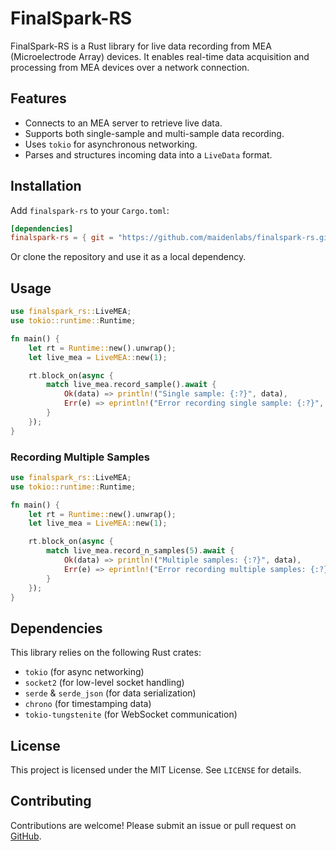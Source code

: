 # FinalSpark-RS

FinalSpark-RS is a Rust library for live data recording from MEA (Microelectrode Array) devices. It enables real-time data acquisition and processing from MEA devices over a network connection.

## Features
- Connects to an MEA server to retrieve live data.
- Supports both single-sample and multi-sample data recording.
- Uses `tokio` for asynchronous networking.
- Parses and structures incoming data into a `LiveData` format.

## Installation

Add `finalspark-rs` to your `Cargo.toml`:

```toml
[dependencies]
finalspark-rs = { git = "https://github.com/maidenlabs/finalspark-rs.git" }
```

Or clone the repository and use it as a local dependency.

## Usage

```rust
use finalspark_rs::LiveMEA;
use tokio::runtime::Runtime;

fn main() {
    let rt = Runtime::new().unwrap();
    let live_mea = LiveMEA::new(1);

    rt.block_on(async {
        match live_mea.record_sample().await {
            Ok(data) => println!("Single sample: {:?}", data),
            Err(e) => eprintln!("Error recording single sample: {:?}", e),
        }
    });
}
```

### Recording Multiple Samples
```rust
use finalspark_rs::LiveMEA;
use tokio::runtime::Runtime;

fn main() {
    let rt = Runtime::new().unwrap();
    let live_mea = LiveMEA::new(1);

    rt.block_on(async {
        match live_mea.record_n_samples(5).await {
            Ok(data) => println!("Multiple samples: {:?}", data),
            Err(e) => eprintln!("Error recording multiple samples: {:?}", e),
        }
    });
}
```

## Dependencies
This library relies on the following Rust crates:
- `tokio` (for async networking)
- `socket2` (for low-level socket handling)
- `serde` & `serde_json` (for data serialization)
- `chrono` (for timestamping data)
- `tokio-tungstenite` (for WebSocket communication)

## License
This project is licensed under the MIT License. See `LICENSE` for details.

## Contributing
Contributions are welcome! Please submit an issue or pull request on [GitHub](https://github.com/maidenlabs/finalspark-rs).

